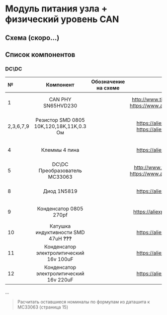# Модуль питания узла + физический уровень CAN
## Схема (скоро...) 
## Список компонентов

### DC\DC 
|№  | Компонент | Обозначение на схеме | Ссылка | Кол-во | Цена |
|:--|:---------:|:--------------------:|:------:|:------:|:----:|
|  1|CAN PHY SN65HVD230|                      |http://www.ti.com/lit/ds/symlink/sn65hvd230.pdf https://www.aliexpress.ru/item/32876127359.html|1|25 руб/шт|
|  2,3,6,7,9| Резистор SMD 0805 10K,120,18K,11K,0.3 Ом|                      |https://aliexpress.ru/item/32949400804.html https://aliexpress.ru/item/32840478325.html|около 10|около 1 руб/шт|
|  4| Клеммы 4 пина|                      |https://aliexpress.ru/item/32942971002.html|1| 8 руб/шт|
|  5|DC\DC Преобразователь MC33063|                      |http://www.ti.com/lit/ds/symlink/mc34063a.pdf https://www.aliexpress.ru/item/33047422937.html|1| 7 руб/шт|
|  8|Диод 1N5819|                      |https://aliexpress.ru/item/32849879904.html|1| 0.6 руб/шт|
|  9|Конденсатор 0805 270pf|                      |https://aliexpress.ru/item/4000096072838.html|1| 0.6 руб/шт|
|  10|Катушка индуктивности SMD 47uH **???** |                      |https://aliexpress.ru/item/32879744663.html|1| 12 руб/шт|
|  11|Конденсатор электролитический 16v 100uF|                      |https://aliexpress.ru/item/33013972369.html|1| 4 руб/шт|
|  12|Конденсатор электролитический 16v 220uF|                      |https://aliexpress.ru/item/33013972369.html|1| 4 руб/шт|

...

>Расчитать оставшиеся номиналы по формулам из даташита к MC33063  (страница 15) 
